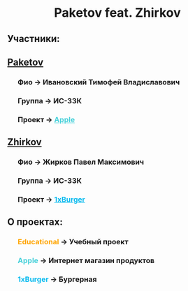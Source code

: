 <!DOCTYPE html>
<html lang="en">
<head>
  <meta charset="UTF-8">
  <meta http-equiv="X-UA-Compatible" content="IE=edge">
  <meta name="viewport" content="width=device-width, initial-scale=1.0">
  <link rel="stylesheet" href="style.css">
</head>
<body>
    <h1 style="text-align: center;">Paketov feat. Zhirkov</h1>
    <h2>Участники:</h2>
    <h2><a href="https://github.com/PolinaScrbbs">Paketov</a></h2>
        <ul style="list-style-type: none;">
            <h3>Фио -> Ивановский Тимофей Владиславович</h3>
            <h3>Группа -> ИС-33К</h3>
            <h3>Проект -> <a href="" style="color: #49D1DA;">Apple</a></h3>
        </ul>
    <h2><a href="https://github.com/Light2d">Zhirkov</a></h2>
    <ul style="list-style-type: none;">
        <h3>Фио -> Жирков Павел Максимович</h3>
        <h3>Группа -> ИС-33К</h3>
        <h3>Проект -> <a href="" style="color: #0BBBEF;">1xBurger</a></h3>
    </ul>       
    <h2>О проектах:</h2>
    <ul style="list-style-type: none;">
        <h3><span style="color: #FFA500;">Educational</span> -> Учебный проект </h3>
        <h3><span style="color: #49D1DA;">Apple</span> -> Интернет магазин продуктов</h3>
        <h3><span style="color: #0BBBEF;">1xBurger</span> -> Бургерная</h3>
    </ul>
</body>
</html>
